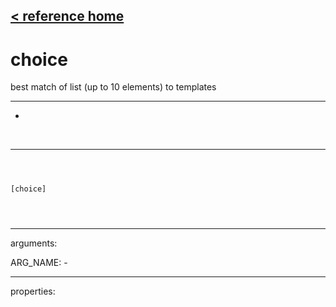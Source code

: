 [< reference home](index.html)
---

# choice


best match of list (up to 10 elements) to templates

---

-
<br>


---


```



[choice]


            
```

---
arguments:

ARG_NAME: -<br>

---
properties:



